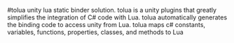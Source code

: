 #tolua
unity lua static binder solution.
tolua is a unity plugins that greatly simplifies the integration of C# code with Lua.
tolua automatically generates the binding code to access unity from Lua.
tolua maps c# constants,  variables, functions, properties, classes, and methods to Lua
